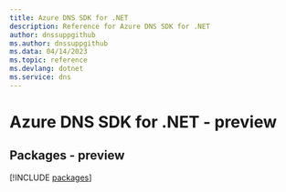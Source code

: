 ```yaml
---
title: Azure DNS SDK for .NET
description: Reference for Azure DNS SDK for .NET
author: dnssuppgithub
ms.author: dnssuppgithub
ms.data: 04/14/2023
ms.topic: reference
ms.devlang: dotnet
ms.service: dns
---
```

# Azure DNS SDK for .NET - preview
## Packages - preview
[!INCLUDE [packages](dns-index.md)]
